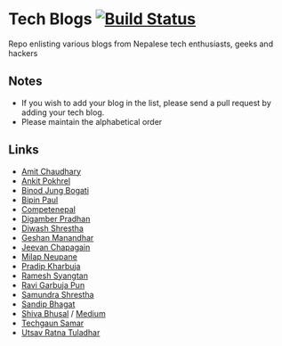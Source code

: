 # Tech Blogs [![Build Status](https://travis-ci.org/developers-nepal/blogs.svg?branch=master)](https://travis-ci.org/developers-nepal/blogs)

Repo enlisting various blogs from Nepalese tech enthusiasts, geeks and hackers

## Notes

- If you wish to add your blog in the list, please send a pull request by adding your tech blog.
- Please maintain the alphabetical order

## Links

* [Amit Chaudhary](https://amitness.com/)
* [Ankit Pokhrel](https://ankitpokhrel.com/explore/)
* [Binod Jung Bogati](https://bjungbogati.com/)
* [Bipin Paul](https://bipinpaul.com.np/)
* [Competenepal](https://competenepal.com)
* [Digamber Pradhan](https://www.digamberpradhan.com/)
* [Diwash Shrestha](https://diwashrestha.com/)
* [Geshan Manandhar](https://geshan.com.np/)
* [Jeevan Chapagain](https://jeevanchapagain.com.np/blog/)
* [Milap Neupane](https://medium.com/@milapneupane)
* [Pradip Kharbuja](http://www.pradipkharbuja.com.np/)
* [Ramesh Syangtan](https://medium.com/@rameshsyn)
* [Ravi Garbuja Pun](https://medium.com/@cbpmgr)
* [Samundra Shrestha](https://www.samundra.com.np/)
* [Sandip Bhagat](http://sandipbgt.com/)
* [Shiva Bhusal](https://cbabhusal.wordpress.com/) / [Medium](https://medium.com/@_illusionist_/)
* [Techgaun Samar](http://www.techgaun.com/)
* [Utsav Ratna Tuladhar](http://utsavratna33.azurewebsites.net)
